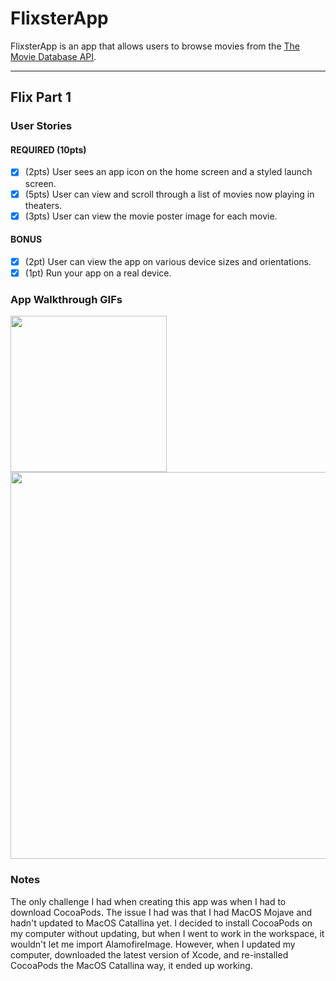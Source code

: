 # FlixsterApp

FlixsterApp is an app that allows users to browse movies from the [The Movie Database API](http://docs.themoviedb.apiary.io/#).

---

## Flix Part 1

### User Stories

#### REQUIRED (10pts)
- [x] (2pts) User sees an app icon on the home screen and a styled launch screen.
- [x] (5pts) User can view and scroll through a list of movies now playing in theaters.
- [x] (3pts) User can view the movie poster image for each movie.

#### BONUS
- [x] (2pt) User can view the app on various device sizes and orientations.
- [x] (1pt) Run your app on a real device.

### App Walkthrough GIFs

<img src="http://g.recordit.co/fCI3Mf0ZUW.gif" width=250><br>
<img src="http://g.recordit.co/mXM5m68erG.gif" width=619><br>

### Notes
The only challenge I had when creating this app was when I had to download CocoaPods. The issue I had was that I had MacOS Mojave and hadn't updated to MacOS Catallina yet. I decided to install CocoaPods on my computer without updating, but when I went to work in the workspace, it wouldn't let me import AlamofireImage. However, when I updated my computer, downloaded the latest version of Xcode, and re-installed CocoaPods the MacOS Catallina way, it ended up working.
